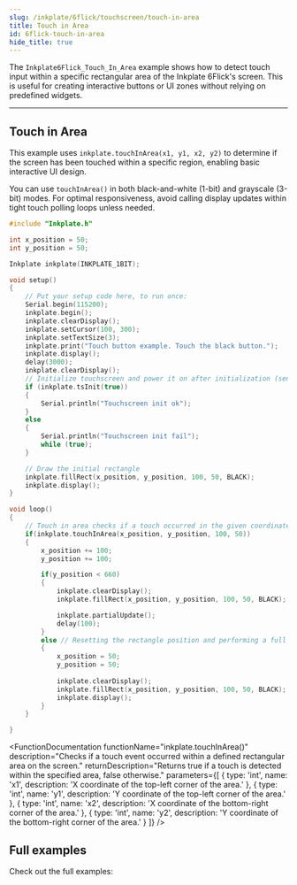 ```yaml
---
slug: /inkplate/6flick/touchscreen/touch-in-area
title: Touch in Area
id: 6flick-touch-in-area
hide_title: true
---
```


<SectionTitle title="Touch in Area" backgroundImage="img/touch_area.jpg" />

The `Inkplate6Flick_Touch_In_Area` example shows how to detect touch input within a specific rectangular area of the Inkplate 6Flick's screen. This is useful for creating interactive buttons or UI zones without relying on predefined widgets.

---

## Touch in Area

This example uses `inkplate.touchInArea(x1, y1, x2, y2)` to determine if the screen has been touched within a specific region, enabling basic interactive UI design.

<InfoBox>You can use `touchInArea()` in both black-and-white (1-bit) and grayscale (3-bit) modes. For optimal responsiveness, avoid calling display updates within tight touch polling loops unless needed.</InfoBox>

```cpp
#include "Inkplate.h"

int x_position = 50;
int y_position = 50;

Inkplate inkplate(INKPLATE_1BIT);

void setup()
{
    // Put your setup code here, to run once:
    Serial.begin(115200);
    inkplate.begin();
    inkplate.clearDisplay();
    inkplate.setCursor(100, 300);
    inkplate.setTextSize(3);
    inkplate.print("Touch button example. Touch the black button.");
    inkplate.display();
    delay(3000);
    inkplate.clearDisplay();
    // Initialize touchscreen and power it on after initialization (send false as argument to put it into deep sleep immediately after initialization)
    if (inkplate.tsInit(true))
    {
        Serial.println("Touchscreen init ok");
    }
    else
    {
        Serial.println("Touchscreen init fail");
        while (true);
    }

    // Draw the initial rectangle
    inkplate.fillRect(x_position, y_position, 100, 50, BLACK);
    inkplate.display();
}

void loop()
{
    // Touch in area checks if a touch occurred in the given coordinates
    if(inkplate.touchInArea(x_position, y_position, 100, 50))
    {
        x_position += 100;
        y_position += 100;

        if(y_position < 660)
        {
            inkplate.clearDisplay();
            inkplate.fillRect(x_position, y_position, 100, 50, BLACK);

            inkplate.partialUpdate();
            delay(100);
        }
        else // Resetting the rectangle position and performing a full refresh
        {
            x_position = 50;
            y_position = 50;
            
            inkplate.clearDisplay();
            inkplate.fillRect(x_position, y_position, 100, 50, BLACK);
            inkplate.display();
        }
    }

}
```

<FunctionDocumentation
functionName="inkplate.touchInArea()"
description="Checks if a touch event occurred within a defined rectangular area on the screen."
returnDescription="Returns true if a touch is detected within the specified area, false otherwise."
parameters={[ 
{ type: 'int', name: 'x1', description: 'X coordinate of the top-left corner of the area.' },
{ type: 'int', name: 'y1', description: 'Y coordinate of the top-left corner of the area.' },
{ type: 'int', name: 'x2', description: 'X coordinate of the bottom-right corner of the area.' },
{ type: 'int', name: 'y2', description: 'Y coordinate of the bottom-right corner of the area.' }
]}
/>

## Full examples
Check out the full examples:

<QuickLink title="Inkplate6FLICK_Touch_In_Area.ino" description="Example showing how to detect if a touch event occurs within a rectangular area on the Inkplate 6Flick." url="https://github.com/SolderedElectronics/Inkplate-Arduino-library/blob/dev/examples/Inkplate6FLICK/Basic/Inkplate6FLICK_Touch_In_Area/Inkplate6FLICK_Touch_In_Area.ino" />